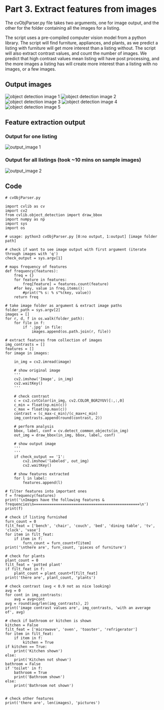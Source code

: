 # Part 3. Extract features from images

The cvObjParser.py file takes two arguments, one for image output, and the other for the folder containing all the images for a listing. 

The script uses a pre-compiled computer vision model from a python library. The script will find  furniture, appliances, and plants, as we predict a listing with furniture will get more interest than a listing without. The script will also extract contrast values, and count the number of images. We predict that high contrast values mean listing will have post processing, and the more images a listing has will create more interest than a listing with no images, or a few images.

## Output images 

![object detection image 1](./obj_detection_imgs/object-detection_1.jpg)
![object detection image 2](./obj_detection_imgs/object-detection_2.png)
![object detection image 3](./obj_detection_imgs/object-detection_3.png)
![object detection image 4](./obj_detection_imgs/object-detection_4.jpg)
![object detection image 5](./obj_detection_imgs/object-detection_5.jpg)

## Feature extraction output

### Output for one listing
![output_image 1](./obj_detection_imgs/output_1.png)

### Output for all listings (took ~10 mins on sample images)
![output_image 2](./obj_detection_imgs/output_2.png)

## Code

```
# cvObjParser.py

import cvlib as cv
import cv2
from cvlib.object_detection import draw_bbox
import numpy as np
import sys
import os

# usage: python3 cvObjParser.py [0:no output, 1:output] [image folder path]

# check if want to see image output with first argument (iterate through images with 'q')
check_output = sys.argv[1]

# maps frequency of features
def frequency(features):
    freq = {}
    for feature in features:
        freq[feature] = features.count(feature)
    #for key, value in freq.items():
        #print("% s: % s"%(key, value))
    return freq

# take image folder as argument & extract image paths
folder_path = sys.argv[2]
images = []
for r, d, f in os.walk(folder_path):
    for file in f:
        if '.jpg' in file:
            images.append(os.path.join(r, file))

# extract features from collection of images
img_contrasts = []
features = []
for image in images:
    
    in_img = cv2.imread(image)

    # show original image
    '''
    cv2.imshow('Image', in_img)
    cv2.waitKey()
    '''
 
    # check contrast
    c = cv2.cvtColor(in_img, cv2.COLOR_BGR2YUV)[:,:,0]
    c_min = float(np.min(c))
    c_max = float(np.max(c))
    contrast = (c_max-c_min)/(c_max+c_min)
    img_contrasts.append(round(contrast, 2))
    
    # perform analysis
    bbox, label, conf = cv.detect_common_objects(in_img)
    out_img = draw_bbox(in_img, bbox, label, conf)
    
    # show output image
    '''
    '''
    if check_output == '1':
        cv2.imshow('labeled', out_img)
        cv2.waitKey()
    
    # show features extracted
    for l in label:
        features.append(l)

# filter features into important ones
f = frequency(features)
print('\nImages have the following features & frequencies\n================================================\n')
print(f)

# check if listing furnished
furn_count = 0
filt_feat = ['bench', 'chair', 'couch', 'bed', 'dining table', 'tv', 'clock', 'vase']
for item in filt_feat:
    if item in f:
        furn_count = furn_count+f[item]
print('\nthere are', furn_count, 'pieces of furniture')

# check for plants
plant_count = 0
filt_feat = 'potted plant'
if filt_feat in f:
    plant_count = plant_count+f[filt_feat]
print('there are', plant_count, 'plants')

# check contrast (avg < 0.9 not as nice looking)
avg = 0
for cont in img_contrasts:
    avg = avg+cont
avg = round(avg/len(img_contrasts), 2)
print('image contrast values are', img_contrasts, 'with an average of', avg)

# check if bathroom or kitchen is shown
kitchen = False
filt_feat = ['microwave', 'oven', 'toaster', 'refrigerator']
for item in filt_feat:
    if item in f:
        kitchen = True
if kitchen == True:
    print('Kitchen shown')
else: 
    print('Kitchen not shown')
bathroom = False
if 'toilet' in f:
    bathroom = True
    print('Bathroom shown')
else: 
    print('Bathroom not shown')


# check other features
print('there are', len(images), 'pictures')
```

